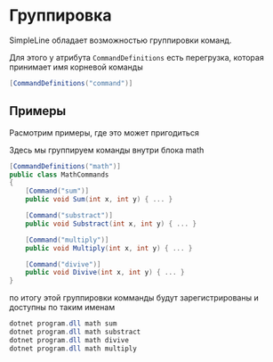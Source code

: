 # Группировка

SimpleLine обладает возможностью группировки команд. 

Для этого у атрибута ``CommandDefinitions`` есть перегрузка, 
которая принимает имя корневой команды

```csharp
[CommandDefinitions("command")]
```

## Примеры
Расмотрим примеры, где это может пригодиться

Здесь мы группируем команды внутри блока math
```csharp
[CommandDefinitions("math")]
public class MathCommands
{
    [Command("sum")]
    public void Sum(int x, int y) { ... }

    [Command("substract")]
    public void Substract(int x, int y) { ... }

    [Command("multiply")]
    public void Multiply(int x, int y) { ... }

    [Command("divive")]
    public void Divive(int x, int y) { ... }
}
```

по итогу этой группировки комманды будут зарегистрированы и доступны по таким именам
```csharp
dotnet program.dll math sum 
dotnet program.dll math substract
dotnet program.dll math divive
dotnet program.dll math multiply
```